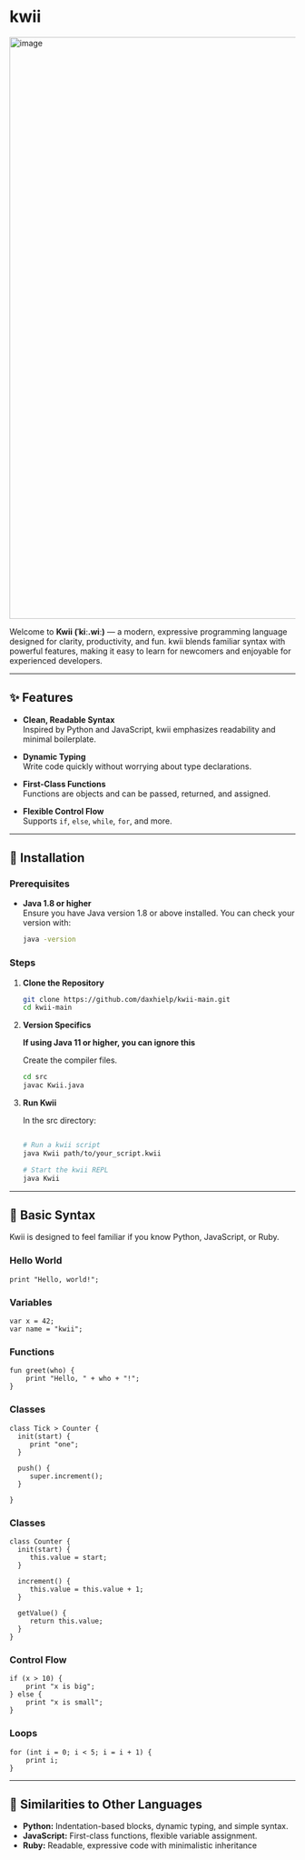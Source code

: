 # kwii

<img width="1024" height="1024" alt="image" src="https://github.com/user-attachments/assets/927580e3-59ba-438b-ab48-c79b9f1d65cf" />

Welcome to **Kwii (ˈkiː.wiː)** — a modern, expressive programming language designed for clarity, productivity, and fun. kwii blends familiar syntax with powerful features, making it easy to learn for newcomers and enjoyable for experienced developers.

---

## ✨ Features

- **Clean, Readable Syntax**  
    Inspired by Python and JavaScript, kwii emphasizes readability and minimal boilerplate.

- **Dynamic Typing**  
    Write code quickly without worrying about type declarations.

- **First-Class Functions**  
    Functions are objects and can be passed, returned, and assigned.

- **Flexible Control Flow**  
    Supports `if`, `else`, `while`, `for`, and more.
---

## 🚀 Installation

### Prerequisites

- **Java 1.8 or higher**  
    Ensure you have Java version 1.8 or above installed. You can check your version with:
    ```sh
    java -version
    ```

### Steps

1. **Clone the Repository**
     ```sh
     git clone https://github.com/daxhielp/kwii-main.git
     cd kwii-main
     ```

2. **Version Specifics**

    **If using Java 11 or higher, you can ignore this**

    Create the compiler files.

    ```sh
    cd src
    javac Kwii.java
    ```

3. **Run Kwii**

    In the src directory:
     ```sh
    
    # Run a kwii script
    java Kwii path/to/your_script.kwii
    ```

    ```sh
    # Start the kwii REPL
    java Kwii
     ```

---

## 📝 Basic Syntax

Kwii is designed to feel familiar if you know Python, JavaScript, or Ruby.

### Hello World

```kwii
print "Hello, world!";
```

### Variables

```kwii
var x = 42;
var name = "kwii";
```

### Functions

```kwii
fun greet(who) {
    print "Hello, " + who + "!";
}
```

### Classes

```kwii
class Tick > Counter {
  init(start) {
     print "one";
  }

  push() {
     super.increment();
  }

}
```

### Classes

```kwii
class Counter {
  init(start) {
     this.value = start;
  }

  increment() {
     this.value = this.value + 1;
  }

  getValue() {
     return this.value;
  }
}
```

### Control Flow

```kwii
if (x > 10) {
    print "x is big";
} else {
    print "x is small";
}

```

### Loops

```kwii
for (int i = 0; i < 5; i = i + 1) {
    print i;
}
```

---

## 🔗 Similarities to Other Languages

- **Python:** Indentation-based blocks, dynamic typing, and simple syntax.
- **JavaScript:** First-class functions, flexible variable assignment.
- **Ruby:** Readable, expressive code with minimalistic inheritance
